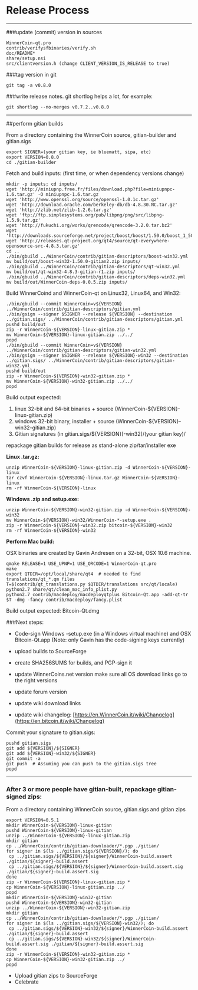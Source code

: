 Release Process
====================

* * *

###update (commit) version in sources


	WinnerCoin-qt.pro
	contrib/verifysfbinaries/verify.sh
	doc/README*
	share/setup.nsi
	src/clientversion.h (change CLIENT_VERSION_IS_RELEASE to true)

###tag version in git

	git tag -a v0.8.0

###write release notes. git shortlog helps a lot, for example:

	git shortlog --no-merges v0.7.2..v0.8.0

* * *

##perform gitian builds

 From a directory containing the WinnerCoin source, gitian-builder and gitian.sigs
  
	export SIGNER=(your gitian key, ie bluematt, sipa, etc)
	export VERSION=0.8.0
	cd ./gitian-builder

 Fetch and build inputs: (first time, or when dependency versions change)

	mkdir -p inputs; cd inputs/
	wget 'http://miniupnp.free.fr/files/download.php?file=miniupnpc-1.6.tar.gz' -O miniupnpc-1.6.tar.gz
	wget 'http://www.openssl.org/source/openssl-1.0.1c.tar.gz'
	wget 'http://download.oracle.com/berkeley-db/db-4.8.30.NC.tar.gz'
	wget 'http://zlib.net/zlib-1.2.6.tar.gz'
	wget 'ftp://ftp.simplesystems.org/pub/libpng/png/src/libpng-1.5.9.tar.gz'
	wget 'http://fukuchi.org/works/qrencode/qrencode-3.2.0.tar.bz2'
	wget 'http://downloads.sourceforge.net/project/boost/boost/1.50.0/boost_1_50_0.tar.bz2'
	wget 'http://releases.qt-project.org/qt4/source/qt-everywhere-opensource-src-4.8.3.tar.gz'
	cd ..
	./bin/gbuild ../WinnerCoin/contrib/gitian-descriptors/boost-win32.yml
	mv build/out/boost-win32-1.50.0-gitian2.zip inputs/
	./bin/gbuild ../WinnerCoin/contrib/gitian-descriptors/qt-win32.yml
	mv build/out/qt-win32-4.8.3-gitian-r1.zip inputs/
	./bin/gbuild ../WinnerCoin/contrib/gitian-descriptors/deps-win32.yml
	mv build/out/WinnerCoin-deps-0.0.5.zip inputs/

 Build WinnerCoind and WinnerCoin-qt on Linux32, Linux64, and Win32:
  
	./bin/gbuild --commit WinnerCoin=v${VERSION} ../WinnerCoin/contrib/gitian-descriptors/gitian.yml
	./bin/gsign --signer $SIGNER --release ${VERSION} --destination ../gitian.sigs/ ../WinnerCoin/contrib/gitian-descriptors/gitian.yml
	pushd build/out
	zip -r WinnerCoin-${VERSION}-linux-gitian.zip *
	mv WinnerCoin-${VERSION}-linux-gitian.zip ../../
	popd
	./bin/gbuild --commit WinnerCoin=v${VERSION} ../WinnerCoin/contrib/gitian-descriptors/gitian-win32.yml
	./bin/gsign --signer $SIGNER --release ${VERSION}-win32 --destination ../gitian.sigs/ ../WinnerCoin/contrib/gitian-descriptors/gitian-win32.yml
	pushd build/out
	zip -r WinnerCoin-${VERSION}-win32-gitian.zip *
	mv WinnerCoin-${VERSION}-win32-gitian.zip ../../
	popd

  Build output expected:

  1. linux 32-bit and 64-bit binaries + source (WinnerCoin-${VERSION}-linux-gitian.zip)
  2. windows 32-bit binary, installer + source (WinnerCoin-${VERSION}-win32-gitian.zip)
  3. Gitian signatures (in gitian.sigs/${VERSION}[-win32]/(your gitian key)/

repackage gitian builds for release as stand-alone zip/tar/installer exe

**Linux .tar.gz:**

	unzip WinnerCoin-${VERSION}-linux-gitian.zip -d WinnerCoin-${VERSION}-linux
	tar czvf WinnerCoin-${VERSION}-linux.tar.gz WinnerCoin-${VERSION}-linux
	rm -rf WinnerCoin-${VERSION}-linux

**Windows .zip and setup.exe:**

	unzip WinnerCoin-${VERSION}-win32-gitian.zip -d WinnerCoin-${VERSION}-win32
	mv WinnerCoin-${VERSION}-win32/WinnerCoin-*-setup.exe .
	zip -r WinnerCoin-${VERSION}-win32.zip bitcoin-${VERSION}-win32
	rm -rf WinnerCoin-${VERSION}-win32

**Perform Mac build:**

  OSX binaries are created by Gavin Andresen on a 32-bit, OSX 10.6 machine.

	qmake RELEASE=1 USE_UPNP=1 USE_QRCODE=1 WinnerCoin-qt.pro
	make
	export QTDIR=/opt/local/share/qt4  # needed to find translations/qt_*.qm files
	T=$(contrib/qt_translations.py $QTDIR/translations src/qt/locale)
	python2.7 share/qt/clean_mac_info_plist.py
	python2.7 contrib/macdeploy/macdeployqtplus Bitcoin-Qt.app -add-qt-tr $T -dmg -fancy contrib/macdeploy/fancy.plist

 Build output expected: Bitcoin-Qt.dmg

###Next steps:

* Code-sign Windows -setup.exe (in a Windows virtual machine) and
  OSX Bitcoin-Qt.app (Note: only Gavin has the code-signing keys currently)

* upload builds to SourceForge

* create SHA256SUMS for builds, and PGP-sign it

* update WinnerCoins.net version
  make sure all OS download links go to the right versions

* update forum version

* update wiki download links

* update wiki changelog: [https://en.WinnerCoin.it/wiki/Changelog](https://en.bitcoin.it/wiki/Changelog)

Commit your signature to gitian.sigs:

	pushd gitian.sigs
	git add ${VERSION}/${SIGNER}
	git add ${VERSION}-win32/${SIGNER}
	git commit -a
	git push  # Assuming you can push to the gitian.sigs tree
	popd

-------------------------------------------------------------------------

### After 3 or more people have gitian-built, repackage gitian-signed zips:

From a directory containing WinnerCoin source, gitian.sigs and gitian zips

	export VERSION=0.5.1
	mkdir WinnerCoin-${VERSION}-linux-gitian
	pushd WinnerCoin-${VERSION}-linux-gitian
	unzip ../WinnerCoin-${VERSION}-linux-gitian.zip
	mkdir gitian
	cp ../WinnerCoin/contrib/gitian-downloader/*.pgp ./gitian/
	for signer in $(ls ../gitian.sigs/${VERSION}/); do
	 cp ../gitian.sigs/${VERSION}/${signer}/WinnerCoin-build.assert ./gitian/${signer}-build.assert
	 cp ../gitian.sigs/${VERSION}/${signer}/WinnerCoin-build.assert.sig ./gitian/${signer}-build.assert.sig
	done
	zip -r WinnerCoin-${VERSION}-linux-gitian.zip *
	cp WinnerCoin-${VERSION}-linux-gitian.zip ../
	popd
	mkdir WinnerCoin-${VERSION}-win32-gitian
	pushd WinnerCoin-${VERSION}-win32-gitian
	unzip ../WinnerCoin-${VERSION}-win32-gitian.zip
	mkdir gitian
	cp ../WinnerCoin/contrib/gitian-downloader/*.pgp ./gitian/
	for signer in $(ls ../gitian.sigs/${VERSION}-win32/); do
	 cp ../gitian.sigs/${VERSION}-win32/${signer}/WinnerCoin-build.assert ./gitian/${signer}-build.assert
	 cp ../gitian.sigs/${VERSION}-win32/${signer}/WinnerCoin-build.assert.sig ./gitian/${signer}-build.assert.sig
	done
	zip -r WinnerCoin-${VERSION}-win32-gitian.zip *
	cp WinnerCoin-${VERSION}-win32-gitian.zip ../
	popd

- Upload gitian zips to SourceForge
- Celebrate 
